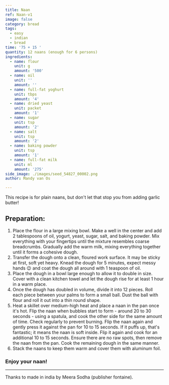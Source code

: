```yaml
---
title: Naan
ref: Naan-v1
image: false
category: bread
tags:
  - easy
  - indian
  - bread
time: '75 + 15 '
quantity: 12 naans (enough for 6 persons)
ingredients:
  - name: flour
    unit: g
    amount: '500'
  - name: oil
    unit: ''
    amount: ''
  - name: full-fat yoghurt
    unit: tbps
    amount: '4'
  - name: dried yeast
    unit: packet
    amount: '1'
  - name: sugar
    unit: tsp
    amount: '2'
  - name: salt
    unit: tsp
    amount: '2'
  - name: baking powder
    unit: tsp
    amount: '1'
  - name: full-fat milk
    unit: ml
    amount: '275'
side_image: ./images/seed_54827_00002.png
author: Mandy van Os

---
```


This recipe is for plain naans, but don't let that stop you from adding garlic butter!

## Preparation:

1.	Place the flour in a large mixing bowl. Make a well in the center and add 2 tablespoons of oil, yogurt, yeast, sugar, salt, and baking powder. Mix everything with your fingertips until the mixture resembles coarse breadcrumbs. Gradually add the warm milk, mixing everything together until it forms a cohesive dough.
2.	Transfer the dough onto a clean, floured work surface. It may be sticky at first, soft yet heavy. Knead the dough for 5 minutes, expect messy hands 😉 and coat the dough all around with 1 teaspoon of oil.
3.	Place the dough in a bowl large enough to allow it to double in size. Cover with a clean kitchen towel and let the dough rise for at least 1 hour in a warm place.
4.	Once the dough has doubled in volume, divide it into 12 pieces. Roll each piece between your palms to form a small ball. Dust the ball with flour and roll it out into a thin round shape.
5.	Heat a skillet over medium-high heat and place a naan in the pan once it's hot. Flip the naan when bubbles start to form - around 20 to 30 seconds - using a spatula, and cook the other side for the same amount of time. Check regularly to prevent burning. Flip the naan again and gently press it against the pan for 10 to 15 seconds. If it puffs up, that's fantastic; it means the naan is soft inside. Flip it again and cook for an additional 10 to 15 seconds. Ensure there are no raw spots, then remove the naan from the pan. Cook the remaining dough in the same manner.
6.	Stack the naans to keep them warm and cover them with aluminum foil.


### Enjoy your naan!

---
Thanks to made in india by Meera Sodha (publisher fontaine).





